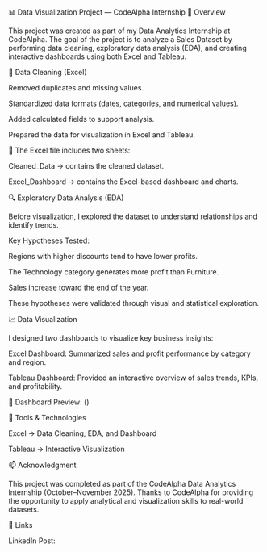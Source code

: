 📊 Data Visualization Project — CodeAlpha Internship
🧩 Overview

This project was created as part of my Data Analytics Internship at CodeAlpha.
The goal of the project is to analyze a Sales Dataset by performing data cleaning, exploratory data analysis (EDA), and creating interactive dashboards using both Excel and Tableau.

🧹 Data Cleaning (Excel)

Removed duplicates and missing values.

Standardized data formats (dates, categories, and numerical values).

Added calculated fields to support analysis.

Prepared the data for visualization in Excel and Tableau.

📄 The Excel file includes two sheets:

Cleaned_Data → contains the cleaned dataset.

Excel_Dashboard → contains the Excel-based dashboard and charts.

🔍 Exploratory Data Analysis (EDA)

Before visualization, I explored the dataset to understand relationships and identify trends.

Key Hypotheses Tested:

Regions with higher discounts tend to have lower profits.

The Technology category generates more profit than Furniture.

Sales increase toward the end of the year.

These hypotheses were validated through visual and statistical exploration.

📈 Data Visualization

I designed two dashboards to visualize key business insights:

Excel Dashboard: Summarized sales and profit performance by category and region.

Tableau Dashboard: Provided an interactive overview of sales trends, KPIs, and profitability.

📸 Dashboard Preview: (<tableau dashboard-1.png>)


🧰 Tools & Technologies

Excel → Data Cleaning, EDA, and Dashboard

Tableau → Interactive Visualization

📫 Acknowledgment

This project was completed as part of the CodeAlpha Data Analytics Internship (October–November 2025).
Thanks to CodeAlpha for providing the opportunity to apply analytical and visualization skills to real-world datasets.

🔗 Links

LinkedIn Post: